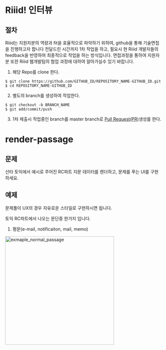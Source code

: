 # Riiid! 인터뷰

## 절차
Riiid는 지원자분의 역량과 fit을 효율적으로 파악하기 위하여, github을 통해 기술면접을 진행하고자 합니다
전달드린 시간까지 1차 작업을 하고, 필요시 현 Riiid 개발자들의 feedback을 반영하여 최종적으로 작업을 하는 방식입니다.
면접과정을 통하여 지원자분 또한 Riiid 웹개발팀의 협업 과정에 대하여 알아가실수 있기 바랍니다.

1. 해당 Repo를 clone 한다.
```
$ git clone https://github.com/GITHUB_ID/REPOSITORY_NAME-GITHUB_ID.git
$ cd REPOSITORY_NAME-GITHUB_ID
```

2. 별도의 branch를 생성하여 작업한다.
```
$ git checkout -b BRANCH_NAME
$ git add/commit/push 
```

3. 1차 제출시 작업중인 branch를 master branch로 [Pull Request(PR)](https://help.github.com/articles/about-pull-requests/)생성를 한다. 

# render-passage

## 문제

산타 토익에서 예시로 주어진 RC파트 지문 데이터를 렌더하고, 문제를 푸는 UI를 구현하세요.

## 예제

문제풀이 UX의 경우 자유로운 스타일로 구현하시면 됩니다.

토익 RC파트에서 나오는 문단중 한가지 입니다. 
1. 평문(e-mail, notificaiton, mail, memo) <br />
  <img width="350" alt="exmaple_normal_passage" src="./images/normal_passage.png">

